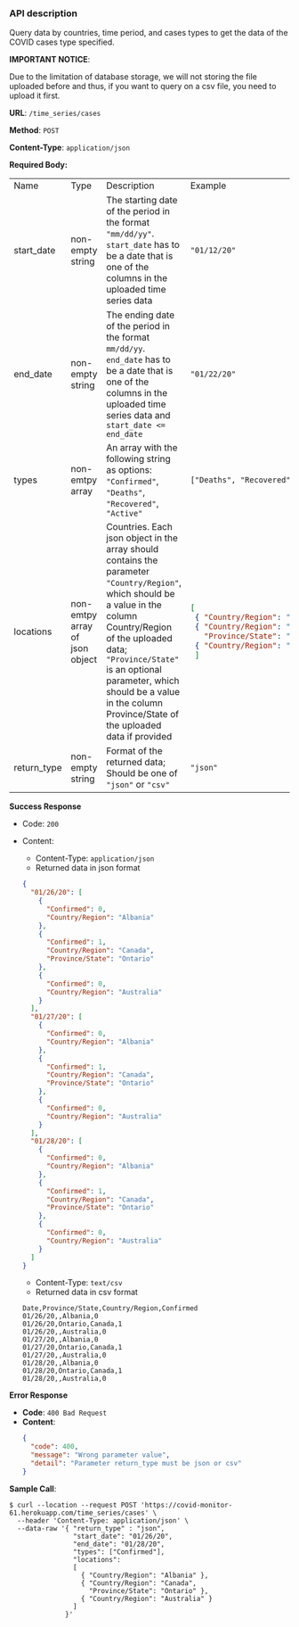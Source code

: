 ### API description

Query data by countries, time period, and cases types to get the data of the COVID cases type specified.

**IMPORTANT NOTICE**:

Due to the limitation of database storage, we will not storing the file uploaded before and thus, if you want to query on a csv file, you need to upload it first.

**URL**: `/time_series/cases`

**Method**: `POST`

**Content-Type**: `application/json`

**Required Body:**

<table>
<tr> 
<td> Name </td> <td> Type </td> <td> Description </td> <td> Example </td>
</tr>
<tr>
<td> start_date </td>
<td> non-empty string </td>
<td> The starting date of the period in the format <code>"mm/dd/yy"</code>. <code>start_date</code> has to be a date that is one of the columns in the uploaded time series data </td>
<td> <code>"01/12/20"</code> </td>
</tr>
<tr>

<td> end_date </td>
<td> non-empty string </td>
<td> The ending date of the period in the format <code>mm/dd/yy</code>. <code>end_date</code> has to be a date that is one of the columns in the uploaded time series data and <code>start_date <= end_date</code> </td>
<td> <code>"01/22/20"</code> </td>
</tr>
<tr>

<td> types </td>
<td> non-emtpy array </td>
<td> An array with the following string as options:  <code>"Confirmed"</code>,  <code>"Deaths"</code>,  <code>"Recovered"</code>,  <code>"Active"</code> </td>
<td> <code>["Deaths", "Recovered"]</code> </td>
</tr>
<tr>

<td> locations </td>
<td> non-emtpy array of json object </td>
<td> Countries. Each json object in the array should contains the parameter <code>"Country/Region"</code>, which should be a value in the column Country/Region of the uploaded data; <code>"Province/State"</code> is an optional parameter, which should be a value in the column Province/State of the uploaded data if provided
</td>
<td> 

```json
[
 { "Country/Region": "Albania" }, 
 { "Country/Region": "Canada", 
   "Province/State": "Ontario" }, 
 { "Country/Region": "Australia" }
 ]
```

</td>
</tr>
<tr>

<td> return_type </td>
<td> non-empty string </td>
<td> Format of the returned data; Should be one of <code>"json"</code> or <code>"csv"</code>
</td>
<td> 
<code>"json"</code>
</td>
</tr>
</table>

**Success Response**

* Code: `200`
* Content:
  * Content-Type: `application/json`
  * Returned data in json format

  ```json
  {
    "01/26/20": [
      {
        "Confirmed": 0, 
        "Country/Region": "Albania"
      }, 
      {
        "Confirmed": 1, 
        "Country/Region": "Canada", 
        "Province/State": "Ontario"
      }, 
      {
        "Confirmed": 0, 
        "Country/Region": "Australia"
      }
    ], 
    "01/27/20": [
      {
        "Confirmed": 0, 
        "Country/Region": "Albania"
      }, 
      {
        "Confirmed": 1, 
        "Country/Region": "Canada", 
        "Province/State": "Ontario"
      }, 
      {
        "Confirmed": 0, 
        "Country/Region": "Australia"
      }
    ], 
    "01/28/20": [
      {
        "Confirmed": 0, 
        "Country/Region": "Albania"
      }, 
      {
        "Confirmed": 1, 
        "Country/Region": "Canada", 
        "Province/State": "Ontario"
      }, 
      {
        "Confirmed": 0, 
        "Country/Region": "Australia"
      }
    ]
  }
  ```
  * Content-Type: `text/csv`
  * Returned data in csv format
  ```
  Date,Province/State,Country/Region,Confirmed
  01/26/20,,Albania,0
  01/26/20,Ontario,Canada,1
  01/26/20,,Australia,0
  01/27/20,,Albania,0
  01/27/20,Ontario,Canada,1
  01/27/20,,Australia,0
  01/28/20,,Albania,0
  01/28/20,Ontario,Canada,1
  01/28/20,,Australia,0     
  ```

**Error Response**

* **Code**: `400 Bad Request`
* **Content**: 
  ```json
  { 
    "code": 400, 
    "message": "Wrong parameter value", 
    "detail": "Parameter return_type must be json or csv" 
  }
  ```

**Sample Call**:
```
$ curl --location --request POST 'https://covid-monitor-61.herokuapp.com/time_series/cases' \
  --header 'Content-Type: application/json' \
  --data-raw '{ "return_type" : "json",
                "start_date": "01/26/20",
                "end_date": "01/28/20",
                "types": ["Confirmed"],
                "locations":
                [
                  { "Country/Region": "Albania" },
                  { "Country/Region": "Canada", 
                    "Province/State": "Ontario" },
                  { "Country/Region": "Australia" }
                ]
              }'
```

